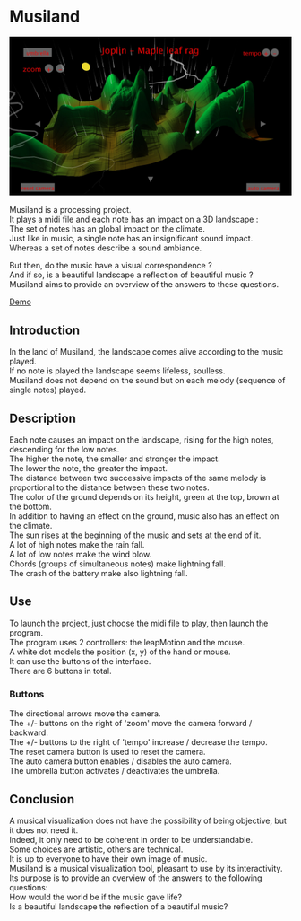 # Musiland #

![Screenshot](screenshot.jpg)

Musiland is a processing project.  
It plays a midi file and each note has an impact on a 3D landscape :  
The set of notes has an global impact on the climate.  
Just like in music, a single note has an insignificant sound impact.  
Whereas a set of notes describe a sound ambiance.  

But then, do the music have a visual correspondence ?  
And if so, is a beautiful landscape a reflection of beautiful music ?  
Musiland aims to provide an overview of the answers to these questions.

[Demo](Musiland%20Demo.mp4)

## Introduction
In the land of Musiland, the landscape comes alive according to the music played.  
If no note is played the landscape seems lifeless, soulless.  
Musiland does not depend on the sound but on each melody (sequence of single notes) played.

## Description
Each note causes an impact on the landscape, rising for the high notes, descending for the low notes.  
The higher the note, the smaller and stronger the impact.  
The lower the note, the greater the impact.  
The distance between two successive impacts of the same melody is proportional to the distance between these two notes.  
The color of the ground depends on its height, green at the top, brown at the bottom.  
In addition to having an effect on the ground, music also has an effect on the climate.  
The sun rises at the beginning of the music and sets at the end of it.  
A lot of high notes make the rain fall.  
A lot of low notes make the wind blow.  
Chords (groups of simultaneous notes) make lightning fall.  
The crash of the battery make also lightning fall.

## Use
To launch the project, just choose the midi file to play, then launch the program.  
The program uses 2 controllers: the leapMotion and the mouse.  
A white dot models the position (x, y) of the hand or mouse.  
It can use the buttons of the interface.  
There are 6 buttons in total.

### Buttons
The directional arrows move the camera.  
The +/- buttons on the right of 'zoom' move the camera forward / backward.  
The +/- buttons to the right of 'tempo' increase / decrease the tempo.  
The reset camera button is used to reset the camera.  
The auto camera button enables / disables the auto camera.  
The umbrella button activates / deactivates the umbrella.

## Conclusion
A musical visualization does not have the possibility of being objective, but it does not need it.  
Indeed, it only need to be coherent in order to be understandable.  
Some choices are artistic, others are technical.  
It is up to everyone to have their own image of music.  
Musiland is a musical visualization tool, pleasant to use by its interactivity.  
Its purpose is to provide an overview of the answers to the following questions:  
How would the world be if the music gave life?  
Is a beautiful landscape the reflection of a beautiful music?
